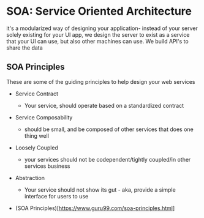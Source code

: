 # SOA: Service Oriented Architecture

it's a modularized way of designing your application- instead of your server solely existing for your UI app, we design the server to exist as a service that your UI can use, but also other machines can use. We build API's to share the data

## SOA Principles

These are some of the guiding principles to help design your web services
- Service Contract
    - Your service, should operate based on a standardized contract
- Service Composability
    - should be small, and be composed of other services that does one thing well
- Loosely Coupled
    - your services should not be codependent/tightly coupled/in other services business
- Abstraction
    - Your service should not show its gut - aka, provide a simple interface for users to use

- (SOA Principles)[https://www.guru99.com/soa-principles.html]